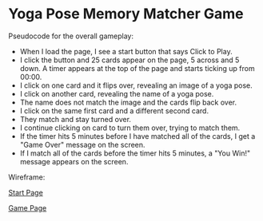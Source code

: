 # Yoga Pose Memory Matcher Game

Pseudocode for the overall gameplay:
- When I load the page, I see a start button that says Click to Play.
- I click the button and 25 cards appear on the page, 5 across and 5 down. A timer appears at the top of the page and starts ticking up from 00:00.
- I click on one card and it flips over, revealing an image of a yoga pose.
- I click on another card, revealing the name of a yoga pose.
- The name does not match the image and the cards flip back over.
- I click on the same first card and a different second card.
- They match and stay turned over.
- I continue clicking on card to turn them over, trying to match them.
- If the timer hits 5 minutes before I have matched all of the cards, I get a "Game Over" message on the screen.
- If I match all of the cards before the timer hits 5 minutes, a "You Win!" message appears on the screen.

Wireframe:

[Start Page](https://www.figma.com/file/WKppQufxqJw1ZVGHME3qjF/Untitled?node-id=0%3A1&t=tXs784OWUKskvFM2-1)

[Game Page](https://www.figma.com/file/WKppQufxqJw1ZVGHME3qjF/Untitled?node-id=1%3A10&t=tXs784OWUKskvFM2-1)




